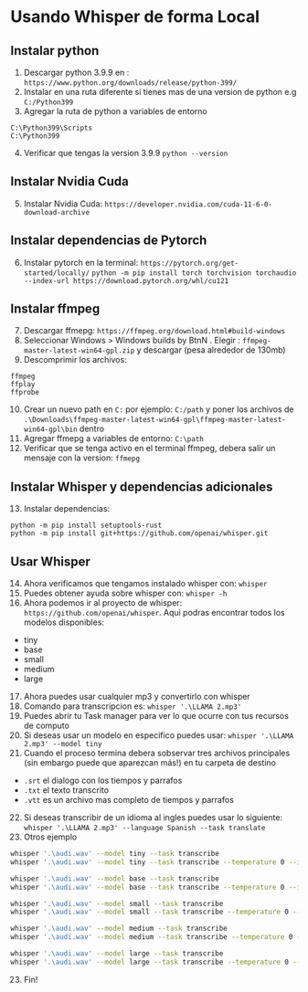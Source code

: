 # Usando Whisper de forma Local
## Instalar python
1. Descargar python 3.9.9 en : `https://www.python.org/downloads/release/python-399/`
2. Instalar en una ruta diferente si tienes mas de una version de python e.g `C:/Python399`
3. Agregar la ruta de python a variables de entorno
```
C:\Python399\Scripts
C:\Python399
```
4. Verificar que tengas la version 3.9.9 `python --version`
## Instalar Nvidia Cuda
5. Instalar Nvidia Cuda: `https://developer.nvidia.com/cuda-11-6-0-download-archive`
## Instalar dependencias de Pytorch
6. Instalar pytorch en la terminal: `https://pytorch.org/get-started/locally/` 
`python -m pip install torch torchvision torchaudio --index-url https://download.pytorch.org/whl/cu121`
## Instalar ffmpeg
7. Descargar ffmepg: `https://ffmpeg.org/download.html#build-windows`
8. Seleccionar Windows > Windows builds by BtnN . Elegir : `ffmpeg-master-latest-win64-gpl.zip` y descargar (pesa alrededor de 130mb)
9. Descomprimir los archivos:
```
ffmpeg
ffplay
ffprobe
```
10. Crear un nuevo path en `C:` por ejemplo: `C:/path` y poner los archivos de `.\Downloads\ffmpeg-master-latest-win64-gpl\ffmpeg-master-latest-win64-gpl\bin` dentro
11. Agregar ffmepg a variables de entorno: `C:\path`
12. Verificar que se tenga activo en el terminal ffmpeg, debera salir un mensaje con la version: `ffmepg`
## Instalar Whisper y dependencias adicionales
13. Instalar dependencias:
```
python -m pip install setuptools-rust
python -m pip install git+https://github.com/openai/whisper.git
```
## Usar Whisper
14. Ahora verificamos que tengamos instalado whisper con: `whisper`
15. Puedes obtener ayuda sobre whisper con: `whisper -h`
16. Ahora podemos ir al proyecto de whisper: `https://github.com/openai/whisper`. Aqui podras encontrar todos los modelos disponibles:
- tiny
- base
- small
- medium
- large
17. Ahora puedes usar cualquier mp3 y convertirlo con whisper
18. Comando para transcripcion es: `whisper '.\LLAMA 2.mp3'`
19. Puedes abrir tu Task manager para ver lo que ocurre con tus recursos de computo
20. Si deseas usar un modelo en especifico puedes usar: `whisper '.\LLAMA 2.mp3' --model tiny`
21. Cuando el proceso termina debera sobservar tres archivos principales (sin embargo puede que aparezcan más!) en tu carpeta de destino
- `.srt` el dialogo con los tiempos y parrafos
- `.txt` el texto transcrito
- `.vtt` es un archivo mas completo de tiempos y parrafos
22. Si deseas transcribir de un idioma al ingles puedes usar lo siguiente:
`whisper '.\LLAMA 2.mp3' --language Spanish --task translate`
23. Otros ejemplo
```bash
whisper '.\audi.wav' --model tiny --task transcribe
whisper '.\audi.wav' --model tiny --task transcribe --temperature 0 --initial_prompt 'Audi audi'

whisper '.\audi.wav' --model base --task transcribe
whisper '.\audi.wav' --model base --task transcribe --temperature 0 --initial_prompt 'Audi audi'

whisper '.\audi.wav' --model small --task transcribe
whisper '.\audi.wav' --model small --task transcribe --temperature 0 --initial_prompt 'Audi audi'

whisper '.\audi.wav' --model medium --task transcribe
whisper '.\audi.wav' --model medium --task transcribe --temperature 0 --initial_prompt 'Audi audi'

whisper '.\audi.wav' --model large --task transcribe
whisper '.\audi.wav' --model large --task transcribe --temperature 0 --initial_prompt 'Audi audi'
```
23. Fin!
